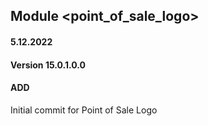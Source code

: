 ## Module <point_of_sale_logo>

#### 5.12.2022
#### Version 15.0.1.0.0
#### ADD
Initial commit for Point of Sale Logo



